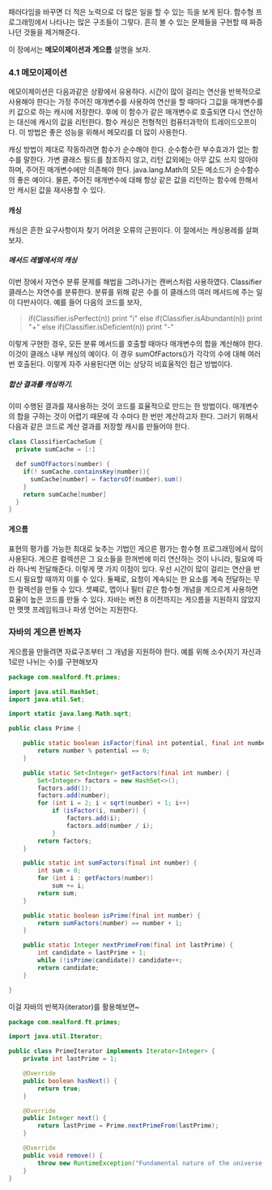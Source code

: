 
패러다임을 바꾸면 더 적은 노력으로 더 많은 일을 할 수 있는 득을 보게 된다. 함수형 프로그래밍에서 나타나는 많은 구조들이 그렇다. 흔히 볼 수 있는 문제들을 구현할 때 짜증나던 것들을 제거해준다.

이 장에서는 **메모이제이션과 게으름** 설명을 보자.

### 4.1 메모이제이션

메모이제이션은 다음과같은 상황에서 유용하다.
시간이 많이 걸리는 연산을 반복적으로 사용해야 한다는 가정 주어진 매개변수를 사용하여 연산을 할 때마다 그값을 매개변수를 키 값으로 하는 캐시에 저장한다. 후에 이 함수가 같은 매개변수로 호출되면 다시 연산하는 대신에 캐시의 값을 리턴한다. 함수 캐싱은 전형적인 컴퓨터과학의 트레이드오프이다. 이 방법은 좋은 성능을 위해서 메모리를 더 많이 사용한다.

캐싱 방법이 제대로 작동하려면 함수가 순수해야 한다. 순수함수란 부수효과가 없는 함수를 말한다. 가변 클래스 필드를 참조하지 않고, 리턴 값외에는 아무 값도 쓰지 않아야 하며, 주어진 매개변수에만 의존해야 한다. java.lang.Math의 모든 메소드가 순수함수의 좋은 예이다. 물론, 주어진 매개변수에 대해 항상 같은 값을 리턴하는 함수에 한해서만 캐시된 값을 재사용할 수 있다.

#### 캐싱
캐싱은 흔한 요구사항이자 찾기 어려운 오류의 근원이다. 이 절에서는 캐싱용레를 살펴보자.

##### 메서드 레벨에서의 캐싱
이번 장에서 자연수 분류 문제를 해법을 그려나가는 캔버스처럼 사용하였다. Classifier클래스는 자연수를 분류한다. 분류를 위해 같은 수를 이 클래스의 여러 메서드에 주는 일이 다반사이다.
예를 들어 다음의 코드를 보자,

>if(Classifier.isPerfect(n)) print "i"
else if(Classifier.isAbundant(n)) print "+"
else if(Classifier.isDeficient(n)) print "-"

이렇게 구현한 경우, 모든 분류 메서드를 호출할 때마다 매개변수의 합을 계산해야 한다. 이것이 클래스 내부 캐싱의 예이다. 이 경우 sumOfFactors()가 각각의 수에 대해 여러번 호출된다. 이렇게 자주 사용된다면 이는 상당히 비효울적인 접근 방법이다.

##### 합산 결과를 캐싱하기.
이미 수행된 결과를 재사용하는 것이 코드를 효율적으로 만드는 한 방법이다. 매개변수의 합을 구하는 것이 어렵기 때문에 각 수마다 한 번만 계산하고자 한다. 그러기 위해서
다음과 같은 코드로 계산 결과를 저장할 캐시를 만들어야 한다.

```java
class ClassifierCacheSum {
  private sumCache = [:]

  def sumOfFactors(number) {
    if(! sumCache.containsKey(number)){
      sumCache[number] = factorsOf(number).sum()
    }
    return sumCache[number]
  }
}
```

#### 게으름
표현의 평가를 가능한 최대로 늦추는 기법인 게으른 평가는 함수형 프로그래밍에서 많이 사용된다. 게으른 컬렉션은 그 요소들을 한꺼번에 미리 연산하는 것이 나니라, 필요에 따라 하나씩 전달해준다. 이렇게 몃 가지 이점이 있다. 우선 시간이 많이 걸리는 연산을 반드시 필요할 때까지 미룰 수 있다. 둘째로, 요청이 계속되는 한 요소를 계속 전달하는 무한 컬렉션을 만들 수 있다. 셋쨰로, 맵이나 필터 같은 함수형 개념을 게으르게 사용하면 효율이 높은 코드를 만들 수 있다. 자바는 버전 8 이전까지는 게으름을 지원하지 않았지만 몃몃 프레임워크나 파생 언어는 지원한다.

### 자바의 게으른 반복자
게으름을 만들려면 자료구조부터 그 개념을 지원하야 한다.
예를 위해 소수(자기 자신과 1로만 나뉘는 수)를 구현해보자

```java
package com.nealford.ft.primes;

import java.util.HashSet;
import java.util.Set;

import static java.lang.Math.sqrt;

public class Prime {

    public static boolean isFactor(final int potential, final int number) {
        return number % potential == 0;
    }

    public static Set<Integer> getFactors(final int number) {
        Set<Integer> factors = new HashSet<>();
        factors.add(1);
        factors.add(number);
        for (int i = 2; i < sqrt(number) + 1; i++)
            if (isFactor(i, number)) {
                factors.add(i);
                factors.add(number / i);
            }
        return factors;
    }

    public static int sumFactors(final int number) {
        int sum = 0;
        for (int i : getFactors(number))
            sum += i;
        return sum;
    }

    public static boolean isPrime(final int number) {
        return sumFactors(number) == number + 1;
    }

    public static Integer nextPrimeFrom(final int lastPrime) {
        int candidate = lastPrime + 1;
        while (!isPrime(candidate)) candidate++;
        return candidate;
    }

}
```

이걸 자바의 반복자(iterator)를 활용해보면~

```java
package com.nealford.ft.primes;

import java.util.Iterator;

public class PrimeIterator implements Iterator<Integer> {
    private int lastPrime = 1;

    @Override
    public boolean hasNext() {
        return true;
    }

    @Override
    public Integer next() {
        return lastPrime = Prime.nextPrimeFrom(lastPrime);
    }

    @Override
    public void remove() {
        throw new RuntimeException("Fundamental nature of the universe exception!");
    }
}
```
